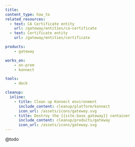 ```yaml
---
title: 
content_type: how_to
related_resources:
  - text: CA Certificate entity
    url: /gateway/entities/ca-certificate
  - text: Certificate entity
    url: /gateway/entities/certificate

products:
    - gateway

works_on:
    - on-prem
    - konnect

tools:
    - deck

cleanup:
  inline:
    - title: Clean up Konnect environment
      include_content: cleanup/platform/konnect
      icon_url: /assets/icons/gateway.svg
    - title: Destroy the {{site.base_gateway}} container
      include_content: cleanup/products/gateway
      icon_url: /assets/icons/gateway.svg
---
```


@todo

<!--
From this page: https://support.konghq.com/support/s/article/How-to-define-SSL-Certificates-and-where-you-can-use-them
How to define CA Root Certificates to verify upstream server certificates > Define a CA Root on a specific service
-->